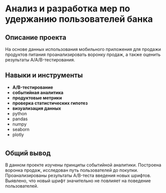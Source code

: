 # Анализ и разработка мер по удержанию пользователей банка



## Описание проекта

На основе данных использования мобильного приложения для продажи продуктов питания проанализировать воронку продаж, а также оценить результаты A/A/B-тестирования.

## Навыки и инструменты

- **A/B-тестирование**
- **событийная аналитика**
- **продуктовые метрики**
- **проверка статистических гипотез**
- **визуализация данных**
- python
- pandas
- numpy
- seaborn
- plotly


#

## Общий вывод

В данном проекте изучены принципы событийной аналитики. Построена воронка продаж, исследован путь пользователей до покупки. Проанализированы
результаты A/B-теста введения новых шрифтов. Выявлено, что новый шрифт значительно не повлияет на поведение пользователей.


